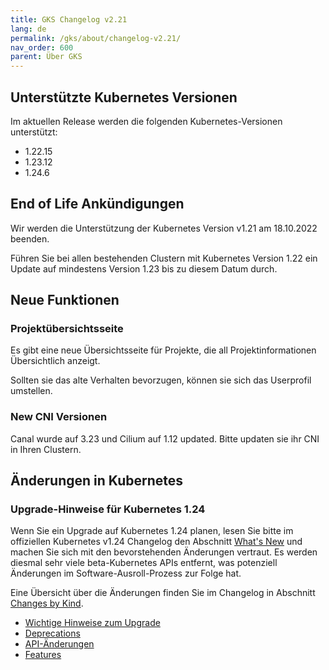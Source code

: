```yaml
---
title: GKS Changelog v2.21
lang: de
permalink: /gks/about/changelog-v2.21/
nav_order: 600
parent: Über GKS
---
```


## Unterstützte Kubernetes Versionen

Im aktuellen Release werden die folgenden Kubernetes-Versionen unterstützt:

* 1.22.15
* 1.23.12
* 1.24.6

## End of Life Ankündigungen

Wir werden die Unterstützung der Kubernetes Version v1.21 am 18.10.2022 beenden.

Führen Sie bei allen bestehenden Clustern mit Kubernetes Version 1.22 ein Update auf mindestens Version 1.23 bis zu diesem Datum durch.

## Neue Funktionen

### Projektübersichtsseite

Es gibt eine neue Übersichtsseite für Projekte, die all Projektinformationen Übersichtlich anzeigt.

Sollten sie das alte Verhalten bevorzugen, können sie sich das Userprofil umstellen.

### New CNI Versionen

Canal wurde auf 3.23 und Cilium auf 1.12 updated. Bitte updaten sie ihr CNI in Ihren Clustern.

## Änderungen in Kubernetes

### Upgrade-Hinweise für Kubernetes 1.24

Wenn Sie ein Upgrade auf Kubernetes 1.24 planen, lesen Sie bitte im offiziellen Kubernetes v1.24 Changelog den Abschnitt [What's New](https://github.com/kubernetes/kubernetes/blob/master/CHANGELOG/CHANGELOG-1.24.md#whats-new-major-themes) und machen Sie sich mit den bevorstehenden Änderungen vertraut. Es werden diesmal sehr viele beta-Kubernetes APIs entfernt, was potenziell Änderungen im Software-Ausroll-Prozess zur Folge hat.

Eine Übersicht über die Änderungen finden Sie im Changelog in Abschnitt [Changes by Kind](https://github.com/kubernetes/kubernetes/blob/master/CHANGELOG/CHANGELOG-1.24.md#changes-by-kind-2).

* [Wichtige Hinweise zum Upgrade](https://github.com/kubernetes/kubernetes/blob/master/CHANGELOG/CHANGELOG-1.24.md#urgent-upgrade-notes)
* [Deprecations](https://github.com/kubernetes/kubernetes/blob/master/CHANGELOG/CHANGELOG-1.24.md#deprecation)
* [API-Änderungen](https://github.com/kubernetes/kubernetes/blob/master/CHANGELOG/CHANGELOG-1.24.md#api-change-4)
* [Features](https://github.com/kubernetes/kubernetes/blob/master/CHANGELOG/CHANGELOG-1.24.md#feature-7)
